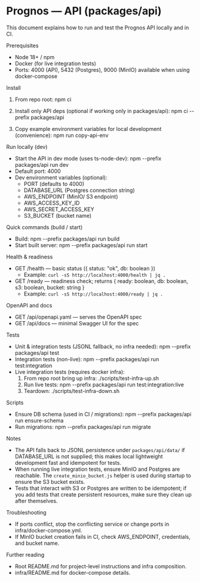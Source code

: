 # Prognos — API (packages/api)

This document explains how to run and test the Prognos API locally and in CI.

Prerequisites
- Node 18+ / npm
- Docker (for live integration tests)
- Ports: 4000 (API), 5432 (Postgres), 9000 (MinIO) available when using docker-compose

Install
1. From repo root:
   npm ci

2. Install only API deps (optional if working only in packages/api):
   npm ci --prefix packages/api

3. Copy example environment variables for local development (convenience):
   npm run copy-api-env

Run locally (dev)
- Start the API in dev mode (uses ts-node-dev):
  npm --prefix packages/api run dev
- Default port: 4000
- Dev environment variables (optional):
  - PORT (defaults to 4000)
  - DATABASE_URL (Postgres connection string)
  - AWS_ENDPOINT (MinIO/ S3 endpoint)
  - AWS_ACCESS_KEY_ID
  - AWS_SECRET_ACCESS_KEY
  - S3_BUCKET (bucket name)

Quick commands (build / start)
- Build:
  npm --prefix packages/api run build
- Start built server:
  npm --prefix packages/api run start

Health & readiness
- GET /health — basic status ({ status: "ok", db: boolean })
  - Example: `curl -sS http://localhost:4000/health | jq .`
- GET /ready — readiness check; returns { ready: boolean, db: boolean, s3: boolean, bucket: string }
  - Example: `curl -sS http://localhost:4000/ready | jq .`

OpenAPI and docs
- GET /api/openapi.yaml — serves the OpenAPI spec
- GET /api/docs — minimal Swagger UI for the spec

Tests
- Unit & integration tests (JSONL fallback, no infra needed):
  npm --prefix packages/api test
- Integration tests (non-live):
  npm --prefix packages/api run test:integration
- Live integration tests (requires docker infra):
  1. From repo root bring up infra:
     ./scripts/test-infra-up.sh
  2. Run live tests:
     npm --prefix packages/api run test:integration:live
  3. Teardown:
     ./scripts/test-infra-down.sh

Scripts
- Ensure DB schema (used in CI / migrations):
  npm --prefix packages/api run ensure-schema
- Run migrations:
  npm --prefix packages/api run migrate

Notes
- The API falls back to JSONL persistence under `packages/api/data/` if DATABASE_URL is not supplied; this makes local lightweight development fast and idempotent for tests.
- When running live integration tests, ensure MinIO and Postgres are reachable. The `create_minio_bucket.js` helper is used during startup to ensure the S3 bucket exists.
- Tests that interact with S3 or Postgres are written to be idempotent; if you add tests that create persistent resources, make sure they clean up after themselves.

Troubleshooting
- If ports conflict, stop the conflicting service or change ports in infra/docker-compose.yml.
- If MinIO bucket creation fails in CI, check AWS_ENDPOINT, credentials, and bucket name.

Further reading
- Root README.md for project-level instructions and infra composition.
- infra/README.md for docker-compose details.
